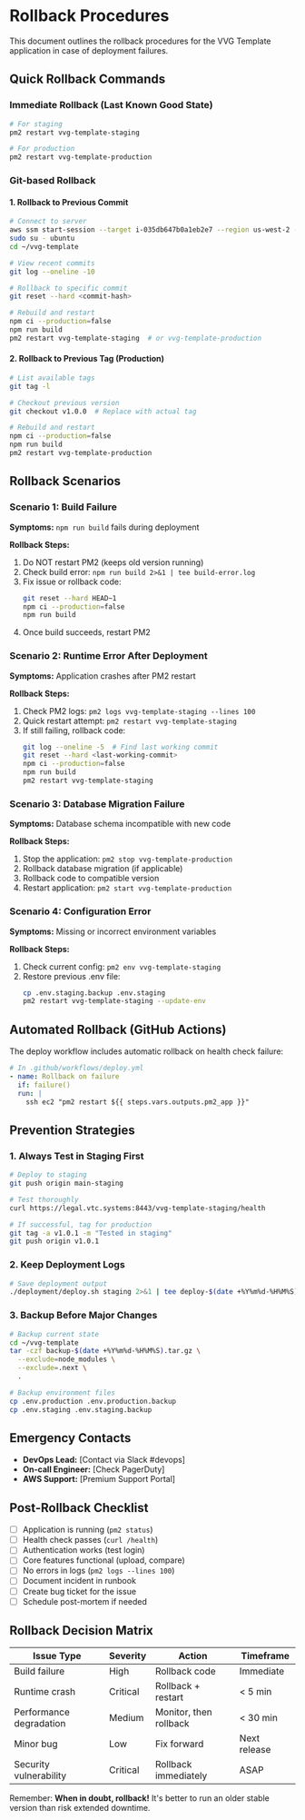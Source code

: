 # Rollback Procedures

This document outlines the rollback procedures for the VVG Template application in case of deployment failures.

## Quick Rollback Commands

### Immediate Rollback (Last Known Good State)
```bash
# For staging
pm2 restart vvg-template-staging

# For production
pm2 restart vvg-template-production
```

### Git-based Rollback

#### 1. Rollback to Previous Commit
```bash
# Connect to server
aws ssm start-session --target i-035db647b0a1eb2e7 --region us-west-2 --profile vvg
sudo su - ubuntu
cd ~/vvg-template

# View recent commits
git log --oneline -10

# Rollback to specific commit
git reset --hard <commit-hash>

# Rebuild and restart
npm ci --production=false
npm run build
pm2 restart vvg-template-staging  # or vvg-template-production
```

#### 2. Rollback to Previous Tag (Production)
```bash
# List available tags
git tag -l

# Checkout previous version
git checkout v1.0.0  # Replace with actual tag

# Rebuild and restart
npm ci --production=false
npm run build
pm2 restart vvg-template-production
```

## Rollback Scenarios

### Scenario 1: Build Failure
**Symptoms:** `npm run build` fails during deployment

**Rollback Steps:**
1. Do NOT restart PM2 (keeps old version running)
2. Check build error: `npm run build 2>&1 | tee build-error.log`
3. Fix issue or rollback code:
   ```bash
   git reset --hard HEAD~1
   npm ci --production=false
   npm run build
   ```
4. Once build succeeds, restart PM2

### Scenario 2: Runtime Error After Deployment
**Symptoms:** Application crashes after PM2 restart

**Rollback Steps:**
1. Check PM2 logs: `pm2 logs vvg-template-staging --lines 100`
2. Quick restart attempt: `pm2 restart vvg-template-staging`
3. If still failing, rollback code:
   ```bash
   git log --oneline -5  # Find last working commit
   git reset --hard <last-working-commit>
   npm ci --production=false
   npm run build
   pm2 restart vvg-template-staging
   ```

### Scenario 3: Database Migration Failure
**Symptoms:** Database schema incompatible with new code

**Rollback Steps:**
1. Stop the application: `pm2 stop vvg-template-production`
2. Rollback database migration (if applicable)
3. Rollback code to compatible version
4. Restart application: `pm2 start vvg-template-production`

### Scenario 4: Configuration Error
**Symptoms:** Missing or incorrect environment variables

**Rollback Steps:**
1. Check current config: `pm2 env vvg-template-staging`
2. Restore previous .env file:
   ```bash
   cp .env.staging.backup .env.staging
   pm2 restart vvg-template-staging --update-env
   ```

## Automated Rollback (GitHub Actions)

The deploy workflow includes automatic rollback on health check failure:

```yaml
# In .github/workflows/deploy.yml
- name: Rollback on failure
  if: failure()
  run: |
    ssh ec2 "pm2 restart ${{ steps.vars.outputs.pm2_app }}"
```

## Prevention Strategies

### 1. Always Test in Staging First
```bash
# Deploy to staging
git push origin main-staging

# Test thoroughly
curl https://legal.vtc.systems:8443/vvg-template-staging/health

# If successful, tag for production
git tag -a v1.0.1 -m "Tested in staging"
git push origin v1.0.1
```

### 2. Keep Deployment Logs
```bash
# Save deployment output
./deployment/deploy.sh staging 2>&1 | tee deploy-$(date +%Y%m%d-%H%M%S).log
```

### 3. Backup Before Major Changes
```bash
# Backup current state
cd ~/vvg-template
tar -czf backup-$(date +%Y%m%d-%H%M%S).tar.gz \
  --exclude=node_modules \
  --exclude=.next \
  .

# Backup environment files
cp .env.production .env.production.backup
cp .env.staging .env.staging.backup
```

## Emergency Contacts

- **DevOps Lead:** [Contact via Slack #devops]
- **On-call Engineer:** [Check PagerDuty]
- **AWS Support:** [Premium Support Portal]

## Post-Rollback Checklist

- [ ] Application is running (`pm2 status`)
- [ ] Health check passes (`curl /health`)
- [ ] Authentication works (test login)
- [ ] Core features functional (upload, compare)
- [ ] No errors in logs (`pm2 logs --lines 100`)
- [ ] Document incident in runbook
- [ ] Create bug ticket for the issue
- [ ] Schedule post-mortem if needed

## Rollback Decision Matrix

| Issue Type | Severity | Action | Timeframe |
|------------|----------|--------|-----------|
| Build failure | High | Rollback code | Immediate |
| Runtime crash | Critical | Rollback + restart | < 5 min |
| Performance degradation | Medium | Monitor, then rollback | < 30 min |
| Minor bug | Low | Fix forward | Next release |
| Security vulnerability | Critical | Rollback immediately | ASAP |

Remember: **When in doubt, rollback!** It's better to run an older stable version than risk extended downtime.